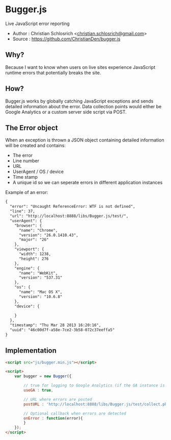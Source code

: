 # Bugger.js

Live JavaScript error reporting

* Author    : Christian Schlosrich <<christian.schlosrich@gmail.com>>
* Source    : https://github.com/ChristianDen/bugger.js

## Why?
Because I want to know when users on live sites experience JavaScript runtime errors that potentially breaks the site.

## How?
Bugger.js works by globally catching JavaScript exceptions and sends detailed information about the error. Data collection points would either be Google Analytics or a custom server side script via POST.

## The Error object
When an exception is thrown a JSON object containing detailed information will be created and contains:

* The error
* Line number
* URL
* UserAgent / OS / device
* Time stamp
* A unique id so we can seperate errors in different application instances

Example of an error:

```html
{
  "error": "Uncaught ReferenceError: WTF is not defined",
  "line": 37,
  "url": "http://localhost:8888/libs/Bugger.js/test/",
  "userAgent": {
    "browser": {
      "name": "Chrome",
      "version": "26.0.1410.43",
      "major": "26"
    },
    "viewport": {
      "width": 1238,
      "height": 276
    },
    "engine": {
      "name": "WebKit",
      "version": "537.31"
    },
    "os": {
      "name": "Mac OS X",
      "version": "10.6.8"
    },
    "device": {
      
    }
  },
  "timestamp": "Thu Mar 28 2013 16:20:16",
  "uuid": "46c00d7f-a58e-7ce2-3b58-072c37eeffa5"
}
```

## Implementation

```html
<script src="js/bugger.min.js"></script>

<script>
    var bugger = new Bugger({

        // true for logging to Google Analytics (if the GA instance is not found this flag is ignored)
        useGA : true,

        // URL where errors are posted
        postURL : 'http://localhost:8888/libs/Bugger.js/test/collect.php',

        // Optional callback when errors are detected
        onError : function(error){
        }
    });
</script>
```
